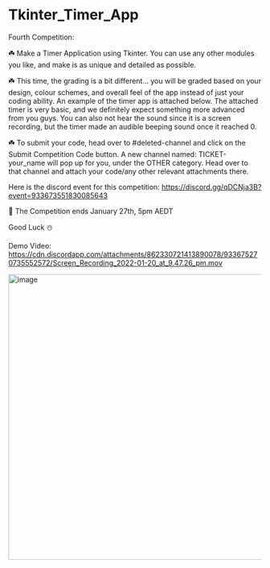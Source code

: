 # Tkinter_Timer_App

Fourth Competition:

☘️ Make a Timer Application using Tkinter. You can use any other modules you like, and make is as unique and detailed as possible. 

☘️ This time, the grading is a bit different... you will be graded based on your design, colour schemes, and overall feel of the app instead of just your coding ability. An example of the timer app is attached below. The attached timer is very basic, and we definitely expect something more advanced from you guys. You can also not hear the sound since it is a screen recording, but the timer made an audible beeping sound once it reached 0.

☘️ To submit your code, head over to #deleted-channel and click on the Submit Competition Code button. A new channel named: TICKET-your_name will pop up for you, under the OTHER  category. Head over to that channel and attach your code/any other relevant attachments there. 

Here is the discord event for this competition: https://discord.gg/qDCNja3B?event=933673551830085643

🍁 The Competition ends January 27th, 5pm AEDT

Good Luck ☃️  

Demo Video: https://cdn.discordapp.com/attachments/862330721413890078/933675270735552572/Screen_Recording_2022-01-20_at_9.47.26_pm.mov


<img width="568" alt="image" src="https://user-images.githubusercontent.com/94343390/157856897-efd2a6b9-801e-4ce7-aeb1-429e3f8987f7.png">
